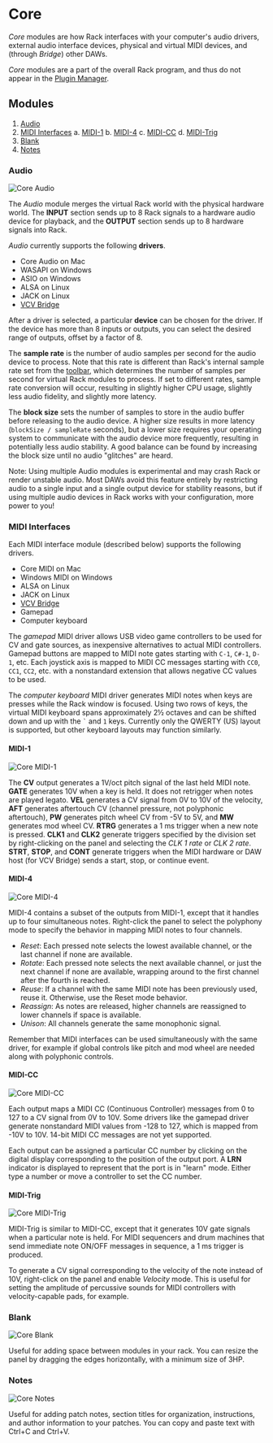 # Core

*Core* modules are how Rack interfaces with your computer's audio drivers, external audio interface devices, physical and virtual MIDI devices, and (through *Bridge*) other DAWs.

*Core* modules are a part of the overall Rack program, and thus do not appear in the [Plugin Manager](https://vcvrack.com/plugins.html). 

## Modules
1. [Audio](https://github.com/patman023/manual/blob/master/Core.md#audio)
2. [MIDI Interfaces](https://github.com/patman023/manual/blob/master/Core.md#midi-Interfaces)
   a. [MIDI-1](https://github.com/patman023/manual/blob/master/Core.md#midi-1)
   b. [MIDI-4](https://github.com/patman023/manual/blob/master/Core.md#midi-4)
   c. [MIDI-CC](https://github.com/patman023/manual/blob/master/Core.md#midi-cc)
   d. [MIDI-Trig](https://github.com/patman023/manual/blob/master/Core.md#midi-trig)
3. [Blank](https://github.com/patman023/manual/blob/master/Core.md#blank)
4. [Notes](https://github.com/patman023/manual/blob/master/Core.md#notes)
   
### Audio
![Core Audio](images/Core/Audio.m.png)

The *Audio* module merges the virtual Rack world with the physical hardware world.
The **INPUT** section sends up to 8 Rack signals to a hardware audio device for playback, and the **OUTPUT** section sends up to 8 hardware signals into Rack.

*Audio* currently supports the following **drivers**.
- Core Audio on Mac
- WASAPI on Windows
- ASIO on Windows
- ALSA on Linux
- JACK on Linux
- [VCV Bridge](Bridge.md)

After a driver is selected, a particular **device** can be chosen for the driver.
If the device has more than 8 inputs or outputs, you can select the desired range of outputs, offset by a factor of 8.

The **sample rate** is the number of audio samples per second for the audio device to process.
Note that this rate is different than Rack's internal sample rate set from the [toolbar](Toolbar.md), which determines the number of samples per second for virtual Rack modules to process.
If set to different rates, sample rate conversion will occur, resulting in slightly higher CPU usage, slightly less audio fidelity, and slightly more latency.

The **block size** sets the number of samples to store in the audio buffer before releasing to the audio device.
A higher size results in more latency (`blockSize / sampleRate` seconds), but a lower size requires your operating system to communicate with the audio device more frequently, resulting in potentially less audio stability.
A good balance can be found by increasing the block size until no audio "glitches" are heard.

Note: Using multiple Audio modules is experimental and may crash Rack or render unstable audio.
Most DAWs avoid this feature entirely by restricting audio to a single input and a single output device for stability reasons, but if using multiple audio devices in Rack works with your configuration, more power to you!

### MIDI Interfaces

Each MIDI interface module (described below) supports the following drivers.
- Core MIDI on Mac
- Windows MIDI on Windows
- ALSA on Linux
- JACK on Linux
- [VCV Bridge](Bridge.md)
- Gamepad
- Computer keyboard

The *gamepad* MIDI driver allows USB video game controllers to be used for CV and gate sources, as inexpensive alternatives to actual MIDI controllers.
Gamepad buttons are mapped to MIDI note gates starting with `C-1`, `C#-1`, `D-1`, etc.
Each joystick axis is mapped to MIDI CC messages starting with `CC0`, `CC1`, `CC2`, etc. with a nonstandard extension that allows negative CC values to be used.

The *computer keyboard* MIDI driver generates MIDI notes when keys are presses while the Rack window is focused.
Using two rows of keys, the virtual MIDI keyboard spans approximately 2½ octaves and can be shifted down and up with the <code>&#96;</code> and `1` keys.
Currently only the QWERTY (US) layout is supported, but other keyboard layouts may function similarly.

#### MIDI-1
![Core MIDI-1](images/Core/MIDI-1.m.png)

The **CV** output generates a 1V/oct pitch signal of the last held MIDI note.
**GATE** generates 10V when a key is held. It does not retrigger when notes are played legato.
**VEL** generates a CV signal from 0V to 10V of the velocity, **AFT** generates aftertouch CV (channel pressure, not polyphonic aftertouch), **PW** generates pitch wheel CV from -5V to 5V, and **MW** generates mod wheel CV.
**RTRG** generates a 1 ms trigger when a new note is pressed.
**CLK1** and **CLK2** generate triggers specified by the division set by right-clicking on the panel and selecting the *CLK 1 rate* or *CLK 2 rate*.
**STRT**, **STOP**, and **CONT** generate triggers when the MIDI hardware or DAW host (for VCV Bridge) sends a start, stop, or continue event.

#### MIDI-4
![Core MIDI-4](images/Core/MIDI-4.m.png)

MIDI-4 contains a subset of the outputs from MIDI-1, except that it handles up to four simultaneous notes.
Right-click the panel to select the polyphony mode to specify the behavior in mapping MIDI notes to four channels.
- *Reset*: Each pressed note selects the lowest available channel, or the last channel if none are available.
- *Rotate*: Each pressed note selects the next available channel, or just the next channel if none are available, wrapping around to the first channel after the fourth is reached.
- *Reuse*: If a channel with the same MIDI note has been previously used, reuse it. Otherwise, use the Reset mode behavior.
- *Reassign*: As notes are released, higher channels are reassigned to lower channels if space is available.
- *Unison*: All channels generate the same monophonic signal.

Remember that MIDI interfaces can be used simultaneously with the same driver, for example if global controls like pitch and mod wheel are needed along with polyphonic controls.

#### MIDI-CC
![Core MIDI-CC](images/Core/MIDI-CC.m.png)

Each output maps a MIDI CC (Continuous Controller) messages from 0 to 127 to a CV signal from 0V to 10V.
Some drivers like the gamepad driver generate nonstandard MIDI values from -128 to 127, which is mapped from -10V to 10V.
14-bit MIDI CC messages are not yet supported.

Each output can be assigned a particular CC number by clicking on the digital display corresponding to the position of the output port.
A **LRN** indicator is displayed to represent that the port is in "learn" mode.
Either type a number or move a controller to set the CC number.

#### MIDI-Trig
![Core MIDI-Trig](images/Core/MIDI-Trig.m.png)

MIDI-Trig is similar to MIDI-CC, except that it generates 10V gate signals when a particular note is held.
For MIDI sequencers and drum machines that send immediate note ON/OFF messages in sequence, a 1 ms trigger is produced.

To generate a CV signal corresponding to the velocity of the note instead of 10V, right-click on the panel and enable *Velocity* mode.
This is useful for setting the amplitude of percussive sounds for MIDI controllers with velocity-capable pads, for example.

### Blank
![Core Blank](images/Core/Blank.m.png)

Useful for adding space between modules in your rack.
You can resize the panel by dragging the edges horizontally, with a minimum size of 3HP.

### Notes
![Core Notes](images/Core/Notes.m.png)

Useful for adding patch notes, section titles for organization, instructions, and author information to your patches.
You can copy and paste text with Ctrl+C and Ctrl+V.
